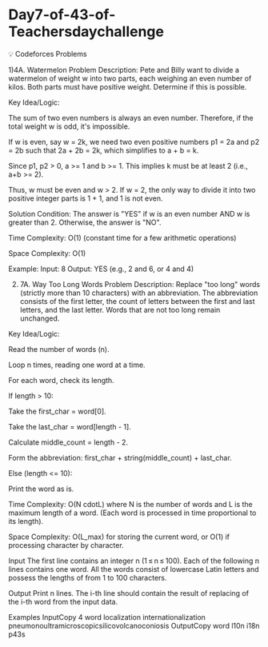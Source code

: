 # Day7-of-43-of-Teachersdaychallenge
💡 Codeforces Problems

1)4A. Watermelon
Problem Description: Pete and Billy want to divide a watermelon of weight w into two parts, each weighing an even number of kilos. Both parts must have positive weight. Determine if this is possible.

Key Idea/Logic:

The sum of two even numbers is always an even number. Therefore, if the total weight w is odd, it's impossible.

If w is even, say w = 2k, we need two even positive numbers p1 = 2a and p2 = 2b such that 2a + 2b = 2k, which simplifies to a + b = k.

Since p1, p2 > 0, a >= 1 and b >= 1. This implies k must be at least 2 (i.e., a+b >= 2).

Thus, w must be even and w > 2. If w = 2, the only way to divide it into two positive integer parts is 1 + 1, and 1 is not even.

Solution Condition: The answer is "YES" if w is an even number AND w is greater than 2. Otherwise, the answer is "NO".

Time Complexity: O(1) (constant time for a few arithmetic operations)

Space Complexity: O(1)

Example:
Input: 8
Output: YES (e.g., 2 and 6, or 4 and 4)

2. 7A. Way Too Long Words
Problem Description: Replace "too long" words (strictly more than 10 characters) with an abbreviation. The abbreviation consists of the first letter, the count of letters between the first and last letters, and the last letter. Words that are not too long remain unchanged.

Key Idea/Logic:

Read the number of words (n).

Loop n times, reading one word at a time.

For each word, check its length.

If length > 10:

Take the first_char = word[0].

Take the last_char = word[length - 1].

Calculate middle_count = length - 2.

Form the abbreviation: first_char + string(middle_count) + last_char.

Else (length <= 10):

Print the word as is.

Time Complexity: O(N
cdotL) where N is the number of words and L is the maximum length of a word. (Each word is processed in time proportional to its length).

Space Complexity: O(L_max) for storing the current word, or O(1) if processing character by character.


Input
The first line contains an integer n (1 ≤ n ≤ 100). Each of the following n lines contains one word. All the words consist of lowercase Latin letters and possess the lengths of from 1 to 100 characters.

Output
Print n lines. The i-th line should contain the result of replacing of the i-th word from the input data.

Examples
InputCopy
4
word
localization
internationalization
pneumonoultramicroscopicsilicovolcanoconiosis
OutputCopy
word
l10n
i18n
p43s
